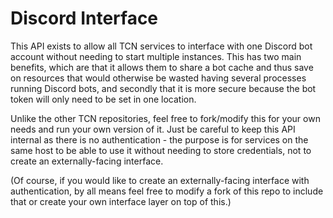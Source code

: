 # Discord Interface

This API exists to allow all TCN services to interface with one Discord bot account without needing to start multiple instances. This has two main benefits, which are that it allows them to share a bot cache and thus save on resources that would otherwise be wasted having several processes running Discord bots, and secondly that it is more secure because the bot token will only need to be set in one location.

Unlike the other TCN repositories, feel free to fork/modify this for your own needs and run your own version of it. Just be careful to keep this API internal as there is no authentication - the purpose is for services on the same host to be able to use it without needing to store credentials, not to create an externally-facing interface.

(Of course, if you would like to create an externally-facing interface with authentication, by all means feel free to modify a fork of this repo to include that or create your own interface layer on top of this.)
